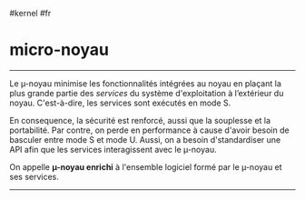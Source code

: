 #kernel #fr 
# micro-noyau
---
Le µ-noyau minimise les fonctionnalités intégrées au noyau en plaçant la plus grande partie des _services_ du système d'exploitation à l’extérieur du noyau. C'est-à-dire, les services sont exécutés en mode S.

En consequence, la sécurité est renforcé, aussi que la souplesse et la portabilité. Par contre, on perde en performance à cause d'avoir besoin de basculer entre mode S et mode U. Aussi, on a besoin d'standardiser une API afin que les services interagissent avec le µ-noyau.

On appelle **µ-noyau enrichi** à l'ensemble logiciel formé par le µ-noyau et ses services.

---
